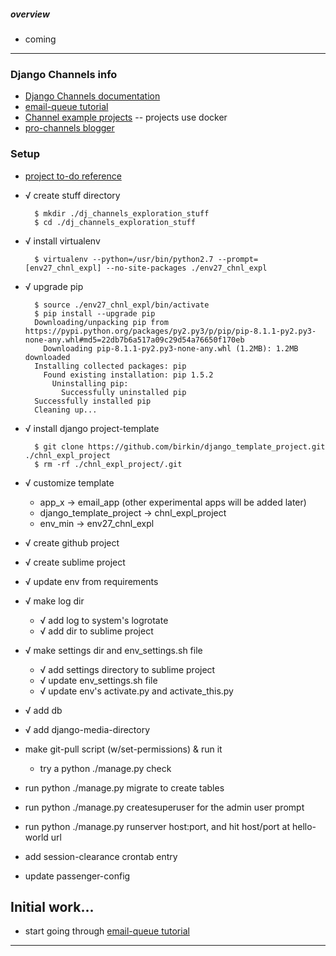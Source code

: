 ##### overview

- coming

---


### Django Channels info

- [Django Channels documentation](http://channels.readthedocs.org/en/latest/index.html)
- [email-queue tutorial](https://www.wordfugue.com/using-django-channels-email-sending-queue/)
- [Channel example projects](https://github.com/andrewgodwin/channels-examples) -- projects use docker
- [pro-channels blogger](https://brejoc.com/django-channels-are-a-game-changer/)


### Setup

- [project to-do reference](https://gist.github.com/birkin/04a0a124d49be02e3d58)

- √ create stuff directory

        $ mkdir ./dj_channels_exploration_stuff
        $ cd ./dj_channels_exploration_stuff

- √ install virtualenv

        $ virtualenv --python=/usr/bin/python2.7 --prompt=[env27_chnl_expl] --no-site-packages ./env27_chnl_expl

- √ upgrade pip

        $ source ./env27_chnl_expl/bin/activate
        $ pip install --upgrade pip
        Downloading/unpacking pip from https://pypi.python.org/packages/py2.py3/p/pip/pip-8.1.1-py2.py3-none-any.whl#md5=22db7b6a517a09c29d54a76650f170eb
          Downloading pip-8.1.1-py2.py3-none-any.whl (1.2MB): 1.2MB downloaded
        Installing collected packages: pip
          Found existing installation: pip 1.5.2
            Uninstalling pip:
              Successfully uninstalled pip
        Successfully installed pip
        Cleaning up...

- √ install django project-template

        $ git clone https://github.com/birkin/django_template_project.git ./chnl_expl_project
        $ rm -rf ./chnl_expl_project/.git

- √ customize template
    - app_x -> email_app  (other experimental apps will be added later)
    - django_template_project -> chnl_expl_project
    - env_min -> env27_chnl_expl

- √ create github project

- √ create sublime project

- √ update env from requirements

- √ make log dir
    - √ add log to system's logrotate
    - √ add dir to sublime project

- √ make settings dir and env_settings.sh file
    - √ add settings directory to sublime project
    - √ update env_settings.sh file
    - √ update env's activate.py and activate_this.py

- √ add db

- √ add django-media-directory

- make git-pull script (w/set-permissions) & run it
    - try a python ./manage.py check

- run python ./manage.py migrate to create tables

- run python ./manage.py createsuperuser for the admin user prompt

- run python ./manage.py runserver host:port, and hit host/port at hello-world url

- add session-clearance crontab entry

- update passenger-config


## Initial work...

- start going through [email-queue tutorial](https://www.wordfugue.com/using-django-channels-email-sending-queue/)

---
